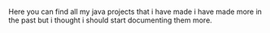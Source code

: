 Here you can find all my java projects that i have made i have made more in the past but i thought i should start documenting them more.
